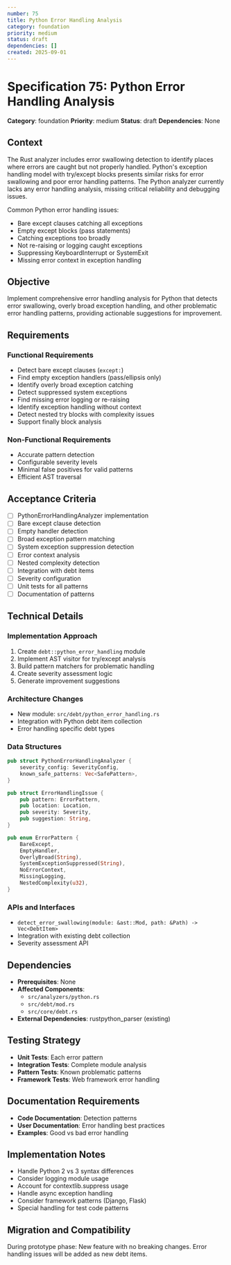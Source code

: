 ```yaml
---
number: 75
title: Python Error Handling Analysis
category: foundation
priority: medium
status: draft
dependencies: []
created: 2025-09-01
---
```


# Specification 75: Python Error Handling Analysis

**Category**: foundation
**Priority**: medium
**Status**: draft
**Dependencies**: None

## Context

The Rust analyzer includes error swallowing detection to identify places where errors are caught but not properly handled. Python's exception handling model with try/except blocks presents similar risks for error swallowing and poor error handling patterns. The Python analyzer currently lacks any error handling analysis, missing critical reliability and debugging issues.

Common Python error handling issues:
- Bare except clauses catching all exceptions
- Empty except blocks (pass statements)
- Catching exceptions too broadly
- Not re-raising or logging caught exceptions
- Suppressing KeyboardInterrupt or SystemExit
- Missing error context in exception handling

## Objective

Implement comprehensive error handling analysis for Python that detects error swallowing, overly broad exception handling, and other problematic error handling patterns, providing actionable suggestions for improvement.

## Requirements

### Functional Requirements
- Detect bare except clauses (`except:`)
- Find empty exception handlers (pass/ellipsis only)
- Identify overly broad exception catching
- Detect suppressed system exceptions
- Find missing error logging or re-raising
- Identify exception handling without context
- Detect nested try blocks with complexity issues
- Support finally block analysis

### Non-Functional Requirements
- Accurate pattern detection
- Configurable severity levels
- Minimal false positives for valid patterns
- Efficient AST traversal

## Acceptance Criteria

- [ ] PythonErrorHandlingAnalyzer implementation
- [ ] Bare except clause detection
- [ ] Empty handler detection
- [ ] Broad exception pattern matching
- [ ] System exception suppression detection
- [ ] Error context analysis
- [ ] Nested complexity detection
- [ ] Integration with debt items
- [ ] Severity configuration
- [ ] Unit tests for all patterns
- [ ] Documentation of patterns

## Technical Details

### Implementation Approach
1. Create `debt::python_error_handling` module
2. Implement AST visitor for try/except analysis
3. Build pattern matchers for problematic handling
4. Create severity assessment logic
5. Generate improvement suggestions

### Architecture Changes
- New module: `src/debt/python_error_handling.rs`
- Integration with Python debt item collection
- Error handling specific debt types

### Data Structures
```rust
pub struct PythonErrorHandlingAnalyzer {
    severity_config: SeverityConfig,
    known_safe_patterns: Vec<SafePattern>,
}

pub struct ErrorHandlingIssue {
    pub pattern: ErrorPattern,
    pub location: Location,
    pub severity: Severity,
    pub suggestion: String,
}

pub enum ErrorPattern {
    BareExcept,
    EmptyHandler,
    OverlyBroad(String),
    SystemExceptionSuppressed(String),
    NoErrorContext,
    MissingLogging,
    NestedComplexity(u32),
}
```

### APIs and Interfaces
- `detect_error_swallowing(module: &ast::Mod, path: &Path) -> Vec<DebtItem>`
- Integration with existing debt collection
- Severity assessment API

## Dependencies

- **Prerequisites**: None
- **Affected Components**: 
  - `src/analyzers/python.rs`
  - `src/debt/mod.rs`
  - `src/core/debt.rs`
- **External Dependencies**: rustpython_parser (existing)

## Testing Strategy

- **Unit Tests**: Each error pattern
- **Integration Tests**: Complete module analysis
- **Pattern Tests**: Known problematic patterns
- **Framework Tests**: Web framework error handling

## Documentation Requirements

- **Code Documentation**: Detection patterns
- **User Documentation**: Error handling best practices
- **Examples**: Good vs bad error handling

## Implementation Notes

- Handle Python 2 vs 3 syntax differences
- Consider logging module usage
- Account for contextlib.suppress usage
- Handle async exception handling
- Consider framework patterns (Django, Flask)
- Special handling for test code patterns

## Migration and Compatibility

During prototype phase: New feature with no breaking changes. Error handling issues will be added as new debt items.
